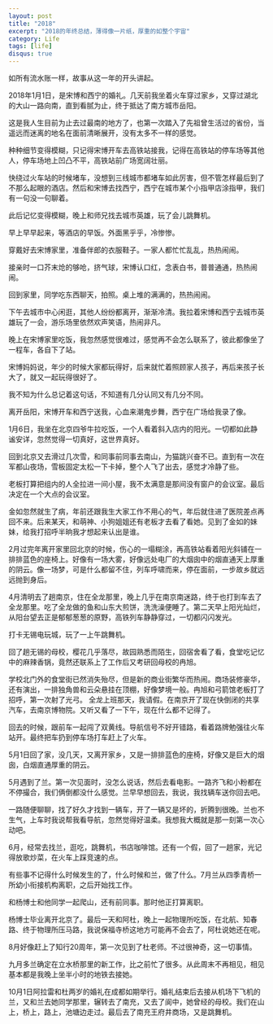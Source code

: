 ```yaml
---
layout: post
title: "2018"
excerpt: "2018的年终总结，薄得像一片纸，厚重的如整个宇宙"
category: Life
tags: [life]
disqus: true
---
```


如所有流水账一样，故事从这一年的开头讲起。

2018年1月1日，是宋博和西宁的婚礼。几天前我坐着火车穿过家乡，又穿过湖北的大山一路向南，直到看腻为止，终于抵达了南方城市岳阳。

这是我人生目前为止去过最南的地方了，也第一次踏入了先祖曾生活过的省份，当遥远而迷离的地名在面前清晰展开，没有太多不一样的感觉。

种种细节变得模糊，只记得宋博开车去高铁站接我，记得在高铁站的停车场等其他人，停车场地上凹凸不平，高铁站前广场宽阔壮丽。

快绕过火车站的时候堵车，没想到三线城市都堵车如此厉害，但不管怎样最后到了不那么起眼的酒店。然后和宋博去找西宁，西宁在城市某个小指甲店涂指甲，我们有一句没一句聊着。

此后记忆变得模糊，晚上和师兄找去城市英雄，玩了会儿跳舞机。

早上早早起来，等酒店的早饭。外面黑乎乎，冷惨惨。

穿戴好去宋博家里，准备伴郎的衣服鞋子。一家人都忙忙乱乱，热热闹闹。

接亲时一口芥末炝的够呛，挤气球，宋博认口红，念表白书，普普通通，热热闹闹。

回到家里，同学吃东西聊天，拍照。桌上堆的满满的，热热闹闹。

下午去城市中心闲逛，其他人纷纷都离开，渐渐冷清。我拉着宋博和西宁去城市英雄玩了一会，游乐场里依然欢声笑语，热闹非凡。

晚上在宋博家里吃饭，我忽然感觉很难过，感觉再不会怎么联系了，彼此都像坐了一程车，各自下了站。

宋博妈妈说，年少的时候大家都玩得好，后来就忙着照顾家人孩子，再后来孩子长大了，就又一起玩得很好了。

我不知为什么总记着这句话，不知道有几分认同又有几分不同。

离开岳阳，宋博开车和西宁送我，心血来潮鬼步舞，西宁在广场给我录了像。

1月6日，我坐在北京四爷牛拉吃饭，一个人看着斜入店内的阳光。一切都如此静谧安详，忽然觉得一切真好，这世界真好。

回到北京又去滑过几次雪，和同事前同事去南山，为猫跳兴奋不已。直到有一次在军都山夜场，雪板固定太松一下卡掉，整个人飞了出去，感觉才冷静了些。

老板打算把组内的人全拉进一间小屋，我不太满意是那间没有窗户的会议室。最后决定在一个大点的会议室。

金如忽然就生了病，年前还跟我生大家工作不用心的气，年后就住进了医院差点再回不来。后来某天，和萌神、小狗姐姐还有老板才去看了看她。见到了金如的妹妹，给我打招呼半晌我才想起来认出是谁。

2月过完年离开家里回北京的时候，伤心的一塌糊涂，再高铁站看着阳光斜铺在一排排蓝色的座椅上。好像有一场大雾，好像远处电厂的大烟囱中的烟直通天上厚重的阴云。像一场梦，可是什么都留不住，列车呼啸而来，停在面前，一步故乡就远远抛到身后。

4月清明去了趟南京，住在全龙那里，晚上几乎在南京南迷路，终于也打到车去了全龙那里。吃了全龙做的鱼和山东大煎饼，洗洗澡便睡了。第二天早上阳光灿烂，从阳台望去正是郁郁葱葱的原野，高铁列车静静穿过，一切都闪闪发光。

打卡无锡电玩城，玩了一上午跳舞机。

回了趟无锡的母校，樱花几乎落尽，故园熟悉而陌生，回宿舍看了看，食堂吃记忆中的麻辣香锅，竟然还联系上了工作后又考研回母校的冉旭。

学校北门外的食堂街已然消失殆尽，但是新的商业街繁华而热闹。商场装修豪华，还有演出，一排独角兽和云朵悬挂在顶棚，好像梦境一般。冉旭和弓箭馆老板打了招呼，第一次射了光弓。
全龙上班那天，我请假。在南京开了现在快倒闭的共享汽车，去南京博物院。又听又看了一下午，现在什么都不记得了。

回去的时候，跟前车一起闯了双黄线。导航信号不好开错路，看着路牌勉强往火车站开。最终把车扔到停车场打车赶上了火车。

5月1日回了家，没几天，又离开家乡，又是一排排蓝色的座椅，好像又是巨大的烟囱，白烟直通厚重的阴云。

5月遇到了兰。第一次见面时，没怎么说话，然后去看电影。一路齐飞和小粉都在不停撮合，我们俩倒都没什么感觉。兰早早想回去，我说，我找辆车送你回去吧。

一路随便聊聊，找了好久才找到一辆车，开了一辆又是坏的，折腾到很晚。兰也不生气，上车时我说帮我看导航，忽然觉得好温柔。我想我大概就是那一刻第一次心动吧。

6月，经常去找兰，逛吃，跳舞机，书店咖啡馆。还有一个假，回了一趟家，光记得放歌炒菜，在火车上踩竞速的点。

有些事不记得什么时候发生的了，什么时候和兰，做了什么。7月兰从四季青桥一所幼小衔接机构离职，之后开始找工作。

和杨博士和他同学一起爬山，还有前同事。那时他正打算离职。

杨博士毕业离开北京了。最后一天和阿杜，晚上一起物理所吃饭，在北航、知春路、终于物理所压马路，我说保福寺桥这地方可能再不会去了，阿杜说她还在呢。

8月好像赶上了知行20周年，第一次见到了杜老师。不过很神奇，这一切事情。

九月多兰确定在立水桥那里的新工作，比之前忙了很多。从此周末不再相见，相见基本都是我晚上坐半小时的地铁去接她。

10月1日阿拉雷和杜两岁的婚礼在成都如期举行。婚礼结束后去接从机场下飞机的兰，又和兰去她同学那里，辗转去了南充，又去了阆中，她曾经的母校。我们在山上，桥上，路上，池塘边走过。最后去了南充王府井商场，又是跳舞机。
